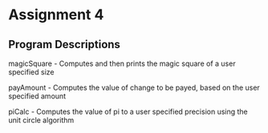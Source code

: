 # Assignment 4

## Program Descriptions

magicSquare - Computes and then prints the magic square of a user specified size

payAmount - Computes the value of change to be payed, based on the user specified amount

piCalc - Computes the value of pi to a user specified precision using the unit circle algorithm
